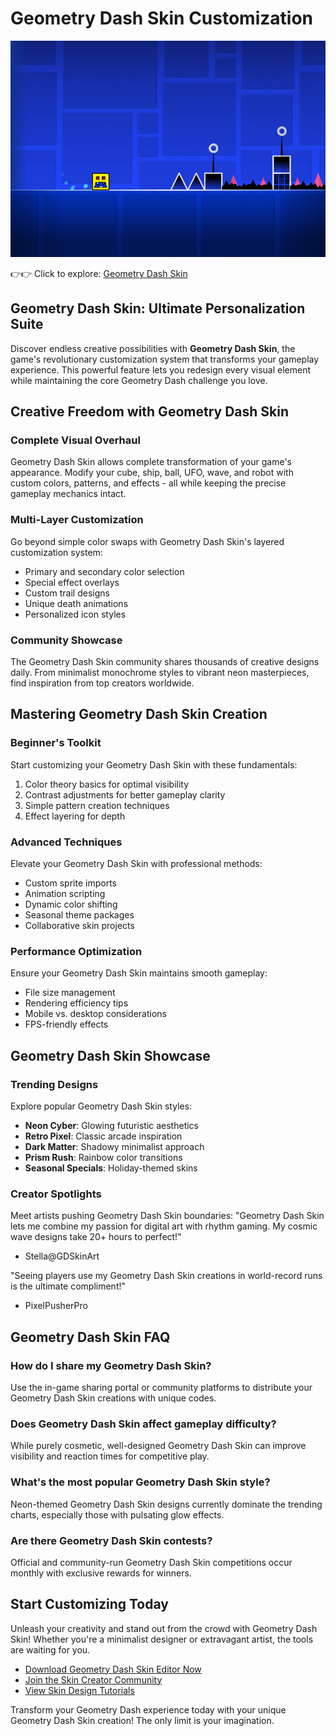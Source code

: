 # Geometry Dash Skin Customization

![Geometry Dash Skin](https://raw.githubusercontent.com/geometry-games/geometry-dash-skin/refs/heads/main/geometry-dash-skin.png "Geometry Dash Skin")

👉👉 Click to explore: [Geometry Dash Skin](https://geometrydashgames.com/geometry-dash-skin/ "Geometry Dash Skin")

## Geometry Dash Skin: Ultimate Personalization Suite

Discover endless creative possibilities with **Geometry Dash Skin**, the game's revolutionary customization system that transforms your gameplay experience. This powerful feature lets you redesign every visual element while maintaining the core Geometry Dash challenge you love.

## Creative Freedom with Geometry Dash Skin

### Complete Visual Overhaul
Geometry Dash Skin allows complete transformation of your game's appearance. Modify your cube, ship, ball, UFO, wave, and robot with custom colors, patterns, and effects - all while keeping the precise gameplay mechanics intact.

### Multi-Layer Customization
Go beyond simple color swaps with Geometry Dash Skin's layered customization system:
- Primary and secondary color selection
- Special effect overlays
- Custom trail designs
- Unique death animations
- Personalized icon styles

### Community Showcase
The Geometry Dash Skin community shares thousands of creative designs daily. From minimalist monochrome styles to vibrant neon masterpieces, find inspiration from top creators worldwide.

## Mastering Geometry Dash Skin Creation

### Beginner's Toolkit
Start customizing your Geometry Dash Skin with these fundamentals:
1. Color theory basics for optimal visibility
2. Contrast adjustments for better gameplay clarity
3. Simple pattern creation techniques
4. Effect layering for depth

### Advanced Techniques
Elevate your Geometry Dash Skin with professional methods:
- Custom sprite imports
- Animation scripting
- Dynamic color shifting
- Seasonal theme packages
- Collaborative skin projects

### Performance Optimization
Ensure your Geometry Dash Skin maintains smooth gameplay:
- File size management
- Rendering efficiency tips
- Mobile vs. desktop considerations
- FPS-friendly effects

## Geometry Dash Skin Showcase

### Trending Designs
Explore popular Geometry Dash Skin styles:
- **Neon Cyber**: Glowing futuristic aesthetics
- **Retro Pixel**: Classic arcade inspiration
- **Dark Matter**: Shadowy minimalist approach
- **Prism Rush**: Rainbow color transitions
- **Seasonal Specials**: Holiday-themed skins

### Creator Spotlights
Meet artists pushing Geometry Dash Skin boundaries:
"Geometry Dash Skin lets me combine my passion for digital art with rhythm gaming. My cosmic wave designs take 20+ hours to perfect!"  
- Stella@GDSkinArt

"Seeing players use my Geometry Dash Skin creations in world-record runs is the ultimate compliment!"  
- PixelPusherPro

## Geometry Dash Skin FAQ

### How do I share my Geometry Dash Skin?
Use the in-game sharing portal or community platforms to distribute your Geometry Dash Skin creations with unique codes.

### Does Geometry Dash Skin affect gameplay difficulty?
While purely cosmetic, well-designed Geometry Dash Skin can improve visibility and reaction times for competitive play.

### What's the most popular Geometry Dash Skin style?
Neon-themed Geometry Dash Skin designs currently dominate the trending charts, especially those with pulsating glow effects.

### Are there Geometry Dash Skin contests?
Official and community-run Geometry Dash Skin competitions occur monthly with exclusive rewards for winners.

## Start Customizing Today

Unleash your creativity and stand out from the crowd with Geometry Dash Skin! Whether you're a minimalist designer or extravagant artist, the tools are waiting for you.

- [Download Geometry Dash Skin Editor Now](https://geometrydashgames.com/geometry-dash-skin/ "Geometry Dash Skin")
- [Join the Skin Creator Community](https://geometrydashgames.com/geometry-dash-skin/ "Geometry Dash Skin")
- [View Skin Design Tutorials](https://geometrydashgames.com/geometry-dash-skin/ "Geometry Dash Skin")

Transform your Geometry Dash experience today with your unique Geometry Dash Skin creation! The only limit is your imagination.
